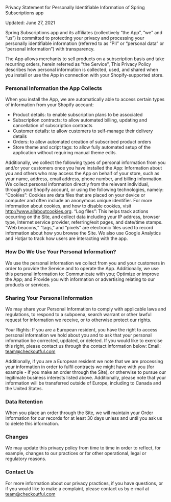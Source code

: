 Privacy Statement for Personally Identifiable Information of Spring Subscriptions app

Updated: June 27, 2021

Spring Subscriptions app and its affiliates (collectively “the App”, “we” and “us”) is committed to protecting your privacy and processing your personally identifiable information (referred to as “PII” or “personal data” or “personal information”) with transparency.

The App allows merchants to sell products on a subscription basis and take recurring orders, herein referred as "the Service", This Privacy Policy describes how personal information is collected, used, and shared when you install or use the App in connection with your Shopify-supported store.

### Personal Information the App Collects

When you install the App, we are automatically able to access certain types of information from your Shopify account:

- Product details: to enable subscription plans to be associated
- Subscription contracts: to allow automated billing, updating and cancellation of subscription contracts
- Customer details: to allow customers to self-manage their delivery details
- Orders: to allow automated creation of subscribed product orders
- Store theme and script tags: to allow fully automated setup of the application without requiring manual theme edits.

Additionally, we collect the following types of personal information from you and/or your customers once you have installed the App: Information about you and others who may access the App on behalf of your store, such as your name, address, email address, phone number, and billing information.
We collect personal information directly from the relevant individual, through your Shopify account, or using the following technologies, namely:
“Cookies”: Cookies are data files that are placed on your device or computer and often include an anonymous unique identifier. For more information about cookies, and how to disable cookies, visit http://www.allaboutcookies.org.
“Log files”: This helps track actions occurring on the Site, and collect data including your IP address, browser type, Internet service provider, referring/exit pages, and date/time stamps. “Web beacons,” “tags,” and “pixels” are electronic files used to record information about how you browse the Site.
We also use Google Analytics and Hotjar to track how users are interacting with the app.

### How Do We Use Your Personal Information?
We use the personal information we collect from you and your customers in order to provide the Service and to operate the App. Additionally, we use this personal information to: Communicate with you; Optimize or improve the App; and Provide you with information or advertising relating to our products or services.

### Sharing Your Personal Information
We may share your Personal Information to comply with applicable laws and regulations, to respond to a subpoena, search warrant or other lawful request for information we receive, or to otherwise protect our rights.

Your Rights: If you are a European resident, you have the right to access personal information we hold about you and to ask that your personal information be corrected, updated, or deleted. If you would like to exercise this right, please contact us through the contact information below:
Email: team@checkoutful.com

Additionally, if you are a European resident we note that we are processing your information in order to fulfil contracts we might have with you (for example - if you make an order through the Site), or otherwise to pursue our legitimate business interests listed above. Additionally, please note that your information will be transferred outside of Europe, including to Canada and the United States.

### Data Retention

When you place an order through the Site, we will maintain your Order Information for our records for at least 30 days unless and until you ask us to delete this information.

### Changes
We may update this privacy policy from time to time in order to reflect, for example, changes to our practices or for other operational, legal or regulatory reasons.

### Contact Us

For more information about our privacy practices, if you have questions, or if you would like to make a complaint, please contact us by e-mail at team@checkoutful.com
